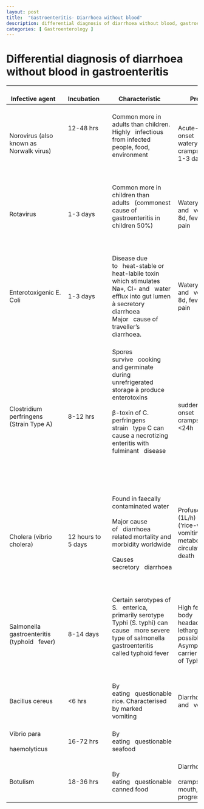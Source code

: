 ```yaml
---
layout: post
title:  "Gastroenteritis- Diarrhoea without blood"
description: differential diagnosis of diarrhoea without blood, gastroenteritis
categories: [ Gastroenterology ]
---
```

# Differential diagnosis of diarrhoea without blood in gastroenteritis

<table class="table table-bordered">
<thead>
  <tr>
    <th>&nbsp;&nbsp;&nbsp;<br>Infective agent&nbsp;&nbsp;&nbsp;</th>
    <th>&nbsp;&nbsp;&nbsp;<br>Incubation&nbsp;&nbsp;&nbsp;&nbsp;</th>
    <th>&nbsp;&nbsp;&nbsp;<br>Characteristic&nbsp;&nbsp;&nbsp;</th>
    <th>&nbsp;&nbsp;&nbsp;<br>Presentation&nbsp;&nbsp;&nbsp;</th>
    <th>&nbsp;&nbsp;&nbsp;<br>Diagnosis&nbsp;&nbsp;&nbsp;&nbsp;</th>
    <th>&nbsp;&nbsp;&nbsp;<br>Treatment&nbsp;&nbsp;&nbsp;</th>
  </tr>
</thead>
<tbody>
  <tr>
    <td>&nbsp;&nbsp;&nbsp;<br>Norovirus (also known as Norwalk virus)&nbsp;&nbsp;&nbsp;</td>
    <td>&nbsp;&nbsp;&nbsp;<br>12-48 hrs<br>&nbsp;&nbsp;&nbsp;<br> <br>&nbsp;&nbsp;&nbsp;<br> &nbsp;&nbsp;&nbsp;</td>
    <td>&nbsp;&nbsp;&nbsp;<br>Common more in adults than children. Highly&nbsp;&nbsp;&nbsp;infectious from infected people, food, environment <br>&nbsp;&nbsp;&nbsp;<br> &nbsp;&nbsp;&nbsp;</td>
    <td>&nbsp;&nbsp;&nbsp;<br>Acute-onset&nbsp;&nbsp;&nbsp;vomiting, watery diarrhoea, cramps, nausea lasting 1-3 days&nbsp;&nbsp;&nbsp;</td>
    <td>&nbsp;&nbsp;&nbsp;<br>clinical, stool PCR,&nbsp;&nbsp;&nbsp;enzyme immunoassay&nbsp;&nbsp;&nbsp;</td>
    <td>&nbsp;&nbsp;&nbsp;<br>Supportive as self-limiting&nbsp;&nbsp;&nbsp;</td>
  </tr>
  <tr>
    <td>&nbsp;&nbsp;&nbsp;<br>Rotavirus&nbsp;&nbsp;&nbsp;</td>
    <td>&nbsp;&nbsp;&nbsp;<br>1-3 days&nbsp;&nbsp;&nbsp;</td>
    <td>&nbsp;&nbsp;&nbsp;<br>Common more in children than adults&nbsp;&nbsp;&nbsp;(commonest cause of gastroenteritis in children 50%) <br>&nbsp;&nbsp;&nbsp;<br> &nbsp;&nbsp;&nbsp;</td>
    <td>&nbsp;&nbsp;&nbsp;<br>Watery diarrhoea and&nbsp;&nbsp;&nbsp;vomiting for 3–8d, fever, abdominal pain&nbsp;&nbsp;&nbsp;</td>
    <td>&nbsp;&nbsp;&nbsp;<br>clinical, stool PCR,&nbsp;&nbsp;&nbsp;enzyme immunoassay&nbsp;&nbsp;&nbsp;</td>
    <td>&nbsp;&nbsp;&nbsp;<br>Supportive as self-limiting, Routine&nbsp;&nbsp;&nbsp;vaccination in UK&nbsp;&nbsp;&nbsp;</td>
  </tr>
  <tr>
    <td>&nbsp;&nbsp;&nbsp;<br>Enterotoxigenic E. Coli&nbsp;&nbsp;&nbsp;</td>
    <td>&nbsp;&nbsp;&nbsp;<br>1-3 days&nbsp;&nbsp;&nbsp;</td>
    <td>&nbsp;&nbsp;&nbsp;<br>Disease due to&nbsp;&nbsp;&nbsp;heat-stable or heat-labile toxin which stimulates Na+, Cl- and&nbsp;&nbsp;&nbsp;water efflux into gut lumen à secretory diarrhoea Major&nbsp;&nbsp;&nbsp;cause of traveller’s diarrhoea.&nbsp;&nbsp;&nbsp;</td>
    <td>&nbsp;&nbsp;&nbsp;<br>Watery diarrhoea and&nbsp;&nbsp;&nbsp;vomiting for 3–8d, fever, abdominal pain&nbsp;&nbsp;&nbsp;</td>
    <td>&nbsp;&nbsp;&nbsp;<br>Clinical, culture, PCR&nbsp;&nbsp;&nbsp;</td>
    <td>&nbsp;&nbsp;&nbsp;<br>Supportive as self-limiting but&nbsp;&nbsp;&nbsp;antibiotics can have a role in shortening treatment duration&nbsp;&nbsp;&nbsp;</td>
  </tr>
  <tr>
    <td>&nbsp;&nbsp;&nbsp;<br>Clostridium perfringens (Strain Type A)&nbsp;&nbsp;&nbsp;</td>
    <td>&nbsp;&nbsp;&nbsp;<br>8-12 hrs&nbsp;&nbsp;&nbsp;</td>
    <td>&nbsp;&nbsp;&nbsp;<br>Spores survive&nbsp;&nbsp;&nbsp;cooking and germinate during unrefrigerated storage à produce enterotoxins<br>&nbsp;&nbsp;&nbsp;<br>β‎-toxin of C. perfringens strain&nbsp;&nbsp;&nbsp;type C can cause a necrotizing enteritis with fulminant&nbsp;&nbsp;&nbsp;disease<br>&nbsp;&nbsp;&nbsp;<br> <br>&nbsp;&nbsp;&nbsp;<br> &nbsp;&nbsp;&nbsp;</td>
    <td>&nbsp;&nbsp;&nbsp;<br>sudden-onset&nbsp;&nbsp;&nbsp;diarrhoea, cramps, usually lasts &lt;24h&nbsp;&nbsp;&nbsp;</td>
    <td>&nbsp;&nbsp;&nbsp;<br>Clinical, PCR, ELISA&nbsp;&nbsp;&nbsp;&nbsp;</td>
    <td>&nbsp;&nbsp;&nbsp;<br>Supportive&nbsp;&nbsp;&nbsp;</td>
  </tr>
  <tr>
    <td>&nbsp;&nbsp;&nbsp;<br>Cholera (vibrio cholera)&nbsp;&nbsp;&nbsp;&nbsp;</td>
    <td>&nbsp;&nbsp;&nbsp;<br>12 hours to 5 days&nbsp;&nbsp;&nbsp;</td>
    <td>&nbsp;&nbsp;&nbsp;<br>Found in faecally contaminated water<br>&nbsp;&nbsp;&nbsp;<br>Major cause of&nbsp;&nbsp;&nbsp;diarrhoea related mortality and morbidity worldwide <br>&nbsp;&nbsp;&nbsp;<br>Causes secretory&nbsp;&nbsp;&nbsp;diarrhoea <br>&nbsp;&nbsp;&nbsp;<br> &nbsp;&nbsp;&nbsp;</td>
    <td>&nbsp;&nbsp;&nbsp;<br>Profuse (1L/h)&nbsp;&nbsp;&nbsp;diarrhoea (‘rice-water’ stool), vomiting,&nbsp;&nbsp;&nbsp;dehydration, metabolic acidosis, circulatory collapse, death<br>&nbsp;&nbsp;&nbsp;<br> &nbsp;&nbsp;&nbsp;</td>
    <td>&nbsp;&nbsp;&nbsp;<br>Stool microscopy and culture&nbsp;&nbsp;&nbsp;</td>
    <td>&nbsp;&nbsp;&nbsp;<br>Oral rehydration,&nbsp;&nbsp;&nbsp;Rigler’s lactate, normal saline, electrolytes, zinc in children&nbsp;&nbsp;&nbsp;</td>
  </tr>
  <tr>
    <td>&nbsp;&nbsp;&nbsp;<br>Salmonella gastroenteritis (typhoid&nbsp;&nbsp;&nbsp;fever)&nbsp;&nbsp;&nbsp;&nbsp;</td>
    <td>&nbsp;&nbsp;&nbsp;<br>8-14 days&nbsp;&nbsp;&nbsp;</td>
    <td>&nbsp;&nbsp;&nbsp;<br>Certain serotypes of S.&nbsp;&nbsp;&nbsp;enterica, primarily serotype Typhi (S. typhi) can cause&nbsp;&nbsp;&nbsp;more severe type of salmonella gastroenteritis called typhoid fever<br>&nbsp;&nbsp;&nbsp;<br> &nbsp;&nbsp;&nbsp;</td>
    <td>&nbsp;&nbsp;&nbsp;<br>High fever, body&nbsp;&nbsp;&nbsp;aches, headache, nausea, lethargy, and a possible rash. Asymptomatic carrier&nbsp;&nbsp;&nbsp;possible (think of Typhoid Mary)&nbsp;&nbsp;&nbsp;</td>
    <td>&nbsp;&nbsp;&nbsp;<br>Clinical examination and culture&nbsp;&nbsp;&nbsp;</td>
    <td>&nbsp;&nbsp;&nbsp;<br>Ciprofloxacin&nbsp;&nbsp;&nbsp;&nbsp;</td>
  </tr>
  <tr>
    <td>&nbsp;&nbsp;&nbsp;<br>Bacillus cereus&nbsp;&nbsp;&nbsp;</td>
    <td>&nbsp;&nbsp;&nbsp;<br>&lt;6 hrs&nbsp;&nbsp;&nbsp;</td>
    <td>&nbsp;&nbsp;&nbsp;<br>By eating&nbsp;&nbsp;&nbsp;questionable rice. Characterised by marked vomiting&nbsp;&nbsp;&nbsp;&nbsp;</td>
    <td>&nbsp;&nbsp;&nbsp;<br>Diarrhoea and&nbsp;&nbsp;&nbsp;vomiting&nbsp;&nbsp;&nbsp;&nbsp;</td>
    <td>&nbsp;&nbsp;&nbsp;<br>Stool microscopy and culture&nbsp;&nbsp;&nbsp;</td>
    <td>&nbsp;&nbsp;&nbsp;<br>Supportive&nbsp;&nbsp;&nbsp;&nbsp;</td>
  </tr>
  <tr>
    <td>&nbsp;&nbsp;&nbsp;<br>Vibrio para<br>&nbsp;&nbsp;&nbsp;<br>haemolyticus&nbsp;&nbsp;&nbsp;</td>
    <td>&nbsp;&nbsp;&nbsp;<br>16-72 hrs&nbsp;&nbsp;&nbsp;</td>
    <td>&nbsp;&nbsp;&nbsp;<br>By eating&nbsp;&nbsp;&nbsp;questionable seafood&nbsp;&nbsp;&nbsp;</td>
    <td>&nbsp;&nbsp;&nbsp;<br> &nbsp;&nbsp;&nbsp;</td>
    <td>&nbsp;&nbsp;&nbsp;<br>Stool microscopy and culture&nbsp;&nbsp;&nbsp;</td>
    <td>&nbsp;&nbsp;&nbsp;<br>Supportive.&nbsp;&nbsp;&nbsp;Antibiotic has a role&nbsp;&nbsp;&nbsp;</td>
  </tr>
  <tr>
    <td>&nbsp;&nbsp;&nbsp;<br>Botulism&nbsp;&nbsp;&nbsp;</td>
    <td>&nbsp;&nbsp;&nbsp;<br>18-36 hrs&nbsp;&nbsp;&nbsp;</td>
    <td>&nbsp;&nbsp;&nbsp;<br>By eating&nbsp;&nbsp;&nbsp;questionable canned food&nbsp;&nbsp;&nbsp;</td>
    <td>&nbsp;&nbsp;&nbsp;<br>Diarrhoea, abdominal<br>&nbsp;&nbsp;&nbsp;<br>cramps, dry mouth,&nbsp;&nbsp;&nbsp;diplopia, progressive paralysis&nbsp;&nbsp;&nbsp;</td>
    <td>&nbsp;&nbsp;&nbsp;<br>Serum/faecal C. Bolulinum toxin&nbsp;&nbsp;&nbsp;</td>
    <td>&nbsp;&nbsp;&nbsp;<br>Manage in ITU with&nbsp;&nbsp;&nbsp;mechanical ventilation&nbsp;&nbsp;&nbsp;</td>
  </tr>
</tbody>
</table>